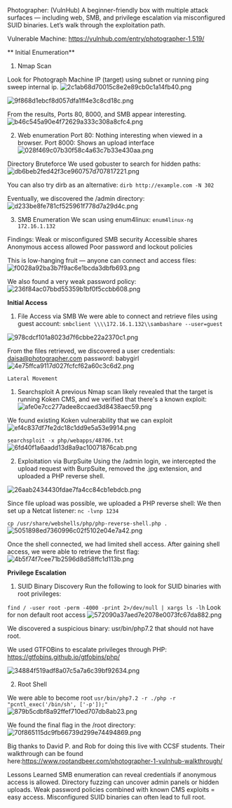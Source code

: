 Photographer: (VulnHub)
A beginner-friendly box with multiple attack surfaces — including web, SMB, and privilege escalation via misconfigured SUID binaries. Let’s walk through the exploitation path.

Vulnerable Machine: https://vulnhub.com/entry/photographer-1,519/

** Initial Enumeration**
1.  Nmap Scan

 Look for Photograph Machine IP (target) using subnet or running ping sweep internal ip.
![2c1ab68d70015c8e2e89cb0c1a14fb40.png](_resources/2c1ab68d70015c8e2e89cb0c1a14fb40.png)

![9f868d1ebcf8d057dfa1ff4e3c8cd18c.png](_resources/9f868d1ebcf8d057dfa1ff4e3c8cd18c.png)

From the results, Ports 80, 8000, and SMB appear interesting.
![b46c545a90e4f72629a333c308a8cfc4.png](_resources/b46c545a90e4f72629a333c308a8cfc4.png)

2. Web enumeration
Port 80: Nothing interesting when viewed in a browser.
Port 8000: Shows an upload interface
![028f469c07b30f58c4a63c7b33e430aa.png](_resources/028f469c07b30f58c4a63c7b33e430aa.png)

Directory Bruteforce
We used gobuster to search for hidden paths:
![db6beb2fed42f3ce960757d707817221.png](_resources/db6beb2fed42f3ce960757d707817221.png)

You can also try dirb as an alternative:
`dirb http://example.com -N 302`

Eventually, we discovered the /admin directory:
![d233be8fe781cf525961f778d7a29d4c.png](_resources/d233be8fe781cf525961f778d7a29d4c.png)

3. SMB Enumeration
We scan using enum4linux:
`enum4linux-ng 172.16.1.132`

Findings:
Weak or misconfigured SMB security
Accessible shares
Anonymous access allowed
Poor password and lockout policies

This is low-hanging fruit — anyone can connect and access files:
![f0028a92ba3b7f9ac6e1bcda3dbfb693.png](_resources/f0028a92ba3b7f9ac6e1bcda3dbfb693.png)

We also found a very weak password policy:
![236f84ac07bbd55359b1bf0f5ccbb608.png](_resources/236f84ac07bbd55359b1bf0f5ccbb608.png)

**Initial Access**
1. File Access via SMB
We were able to connect and retrieve files using guest account:
`smbclient \\\\172.16.1.132\\sambashare --user=guest`

![978cdcf101a8023d7f6cbbe22a2370c1.png](_resources/978cdcf101a8023d7f6cbbe22a2370c1.png)

From the files retrieved, we discovered a user credentials:
daisa@photographer.com
password: babygirl
![4e75ffca9117d027fcfcf62a60c3c6d2.png](_resources/4e75ffca9117d027fcfcf62a60c3c6d2.png)

`Lateral Movement`
1. Searchsploit
A previous Nmap scan likely revealed that the target is running Koken CMS, and we verified that there's a known exploit:
![afe0e7cc277adee8ccaed3d8438aec59.png](_resources/afe0e7cc277adee8ccaed3d8438aec59.png)

We found existing Koken vulnerability that we can exploit
![ef4c837df7fe2dc18c1dd9e5a53e9914.png](_resources/ef4c837df7fe2dc18c1dd9e5a53e9914.png)

`searchsploit -x php/webapps/48706.txt`
![6fd40f1a6aadd13d8a9ac10071876cab.png](_resources/6fd40f1a6aadd13d8a9ac10071876cab.png)

2. Exploitation via BurpSuite
Using the /admin login, we intercepted the upload request with BurpSuite, removed the .jpg extension, and uploaded a PHP reverse shell.

![26aab2434430fdae7fa4cc84cb1ebdcb.png](_resources/26aab2434430fdae7fa4cc84cb1ebdcb.png)

Since file upload was possible, we uploaded a PHP reverse shell:
We then set up a Netcat listener:
`nc -lvnp 1234`

`cp /usr/share/webshells/php/php-reverse-shell.php .`
![5051898ed7360996c02f5102e04e7a42.png](_resources/5051898ed7360996c02f5102e04e7a42.png)

Once the shell connected, we had limited shell access. After gaining shell access, we were able to retrieve the first flag:
![4b5f74f7cee71b2596d8d58ffc1d113b.png](_resources/4b5f74f7cee71b2596d8d58ffc1d113b.png)

**Privilege Escalation**
1. SUID Binary Discovery
Run the following to look for SUID binaries with root privileges:

`find / -user root -perm -4000 -print 2>/dev/null | xargs ls -lh`
Look for non default root access
![572090a37aed7e2078e0073fc67da882.png](_resources/572090a37aed7e2078e0073fc67da882.png)

We discovered a suspicious binary:
usr/bin/php7.2 that should not have root. 

We used GTFOBins to escalate privileges through PHP:
https://gtfobins.github.io/gtfobins/php/

![34884f519adf8a07c5a7a6c39bf92634.png](_resources/34884f519adf8a07c5a7a6c39bf92634.png)

2. Root Shell
  
We were able to become root
`usr/bin/php7.2 -r ./php -r "pcntl_exec('/bin/sh', ['-p']);"`
![879b5cdbf8a92ffef710ed707db8ab23.png](_resources/879b5cdbf8a92ffef710ed707db8ab23.png)

We found the final flag in the /root directory:
![70f865115dc9fb66739d299e74494869.png](_resources/70f865115dc9fb66739d299e74494869.png)

Big thanks to David P. and Rob for doing this live with CCSF students. Their walkthrough can be found here:https://www.rootandbeer.com/photographer-1-vulnhub-walkthrough/

Lessons Learned
SMB enumeration can reveal credentials if anonymous access is allowed.
Directory fuzzing can uncover admin panels or hidden uploads.
Weak password policies combined with known CMS exploits = easy access.
Misconfigured SUID binaries can often lead to full root.